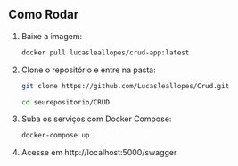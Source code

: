 ## Como Rodar

1. Baixe a imagem: 
   ``` bash
   docker pull lucasleallopes/crud-app:latest 
     ```
2. Clone o repositório e entre na pasta:
   ``` bash
   git clone https://github.com/Lucasleallopes/Crud.git
   ```
    ``` bash
   cd seurepositorio/CRUD
    ```
3. Suba os serviços com Docker Compose:
   ``` bash
   docker-compose up
   ```

5. Acesse em http://localhost:5000/swagger
